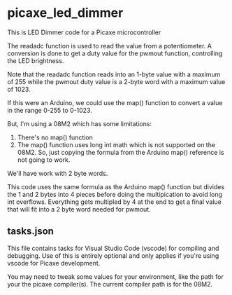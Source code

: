 # picaxe_led_dimmer

This is LED Dimmer code for a Picaxe microcontroller

The readadc function is used to read the value from a potentiometer. A conversion is done to get a duty value for the pwmout function, controlling the LED brightness.

Note that the readadc function reads into an 1-byte value with a maximum of 255 while the pwmout duty value is a 2-byte word with a maximum value of 1023.

If this were an Arduino, we could use the map() function to convert a value in the range 0-255 to 0-1023.

But, I'm using a 08M2 which has some limitations:

1. There's no map() function
1. The map() function uses long int math which is not supported on the 08M2. So, just copying the formula from the Arduino map() reference is not going to work. 

We'll have work with 2 byte words. 

This code uses the same formula as the Arduino map() function but divides the 1 and 2 bytes into 4 pieces before doing the multipication to avoid long int overflows. Everything gets multipled by 4 at the end to get a final value that will fit into a 2 byte word needed for pwmout.

## tasks.json

This file contains tasks for Visual Studio Code (vscode) for compiling and debugging.  Use of this is entirely optional and only applies if you're using vscode for Picaxe development.

You may need to tweak some values for your environment, like the path for your the picaxe compiler(s).  The current compiler path is for the 08M2. 